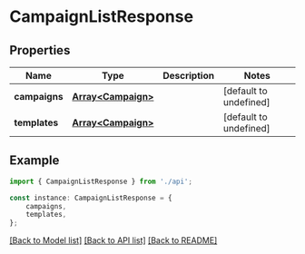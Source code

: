 # CampaignListResponse


## Properties

Name | Type | Description | Notes
------------ | ------------- | ------------- | -------------
**campaigns** | [**Array&lt;Campaign&gt;**](Campaign.md) |  | [default to undefined]
**templates** | [**Array&lt;Campaign&gt;**](Campaign.md) |  | [default to undefined]

## Example

```typescript
import { CampaignListResponse } from './api';

const instance: CampaignListResponse = {
    campaigns,
    templates,
};
```

[[Back to Model list]](../README.md#documentation-for-models) [[Back to API list]](../README.md#documentation-for-api-endpoints) [[Back to README]](../README.md)
